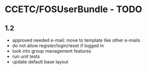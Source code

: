 # CCETC/FOSUserBundle - TODO
	
## 1.2
- approved needed e-mail: move to template like other e-mails
- do not allow register/login/reset if logged in
- look into group management features
- run unit tests
- update default base layout